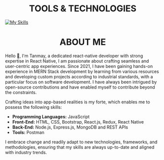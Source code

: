 
<div align="center">
  
# TOOLS & TECHNOLOGIES
</div>

[![My Skills](https://skillicons.dev/icons?i=js,html,css,sass,bootstrap,react,redux,nodejs,express,mongodb,react-native)](https://skillicons.dev)

<div align="center">
  
# ABOUT ME
</div>

Hello 👋, I'm Tanmay, a dedicated react-native developer with strong expertise in React Native, I am passionate about crafting seamless and user-centric app experiences. 
Since 2021, I have been gaining hands-on experience in MERN Stack development by learning from various resources and developing custom projects according to industrial standards, with a particular focus on software development. I have always been intrigued by open-source contributions and have enabled myself to contribute beyond the constraints.


Crafting ideas into app-based realities is my forte, which enables me to possess the following skills:
- **Programming Languages:** JavaScript
- **Front-End:** HTML, CSS, Bootstrap, React.js, Redux, React Native
- **Back-End:** Node.js, Express.js, MongoDB and REST APIs
- **Tools:** Postman

I embrace change and readily adapt to new technologies, frameworks, and methodologies, ensuring that my skills are always up-to-date and aligned with industry trends.
